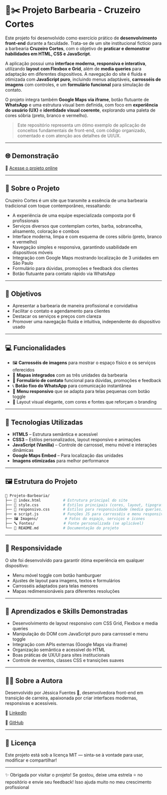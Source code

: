 # 💈✂️ Projeto Barbearia - Cruzeiro Cortes

Este projeto foi desenvolvido como exercício prático de **desenvolvimento front-end** durante a faculdade. Trata-se de um site institucional fictício para a barbearia **Cruzeiro Cortes**, com o objetivo de **praticar e demonstrar habilidades em HTML, CSS e JavaScript**.

A aplicação possui uma **interface moderna, responsiva e interativa**, utilizando **layout com Flexbox e Grid**, além de **media queries** para adaptação em diferentes dispositivos. A navegação do site é fluida e otimizada com **JavaScript puro**, incluindo menus adaptáveis, **carrosséis de imagens** com controles, e um **formulário funcional** para simulação de contato.

O projeto integra também **Google Maps via iframe**, botão flutuante de **WhatsApp** e uma estrutura visual bem definida, com foco em **experiência do usuário (UX)** e **identidade visual coerente**, explorando uma paleta de cores sóbria (preto, branco e vermelho).

> Este repositório representa um ótimo exemplo de aplicação de conceitos fundamentais de front-end, com código organizado, comentado e com atenção aos detalhes de UI/UX.

---

## 🌐 Demonstração
🔗 [Acesse o projeto online](https://jessica-fuentess.github.io/Site-Barbearia/)

---

## 🌟 Sobre o Projeto

Cruzeiro Cortes é um site que transmite a essência de uma barbearia tradicional com toque contemporâneo, ressaltando:

- A experiência de uma equipe especializada composta por 6 profissionais  
- Serviços diversos que contemplam cortes, barba, sobrancelha, alisamento, coloração e combos  
- Interface moderna, limpa e com esquema de cores sóbrio (preto, branco e vermelho)  
- Navegação simples e responsiva, garantindo usabilidade em dispositivos móveis  
- Integração com Google Maps mostrando localização de 3 unidades em São Paulo  
- Formulário para dúvidas, promoções e feedback dos clientes  
- Botão flutuante para contato rápido via WhatsApp  

---

## 🎯 Objetivos

- Apresentar a barbearia de maneira profissional e convidativa  
- Facilitar o contato e agendamento para clientes  
- Destacar os serviços e preços com clareza  
- Promover uma navegação fluida e intuitiva, independente do dispositivo usado  

---

## 💻 Funcionalidades

- 🖼️ **Carrosséis de imagens** para mostrar o espaço físico e os serviços oferecidos  
- 📍 **Mapas integrados** com as três unidades da barbearia  
- 📝 **Formulário de contato** funcional para dúvidas, promoções e feedback  
- 📞 **Botão fixo do WhatsApp** para comunicação instantânea  
- 📱 **Menu responsivo** que se adapta para telas pequenas com botão toggle  
- 🎨 Layout visual elegante, com cores e fontes que reforçam o branding  

---

## 🧰 Tecnologias Utilizadas

- **HTML5** – Estrutura semântica e acessível  
- **CSS3** – Estilos personalizados, layout responsivo e animações  
- **JavaScript (Vanilla)** – Controle de carrossel, menu móvel e interações dinâmicas  
- **Google Maps Embed** – Para localização das unidades  
- **Imagens otimizadas** para melhor performance  

---

## 🖼️ Estrutura do Projeto

```bash
📁 Projeto-Barbearia/
├── 📄 index.html          # Estrutura principal do site
├── 🎨 style.css           # Estilos principais (cores, layout, tipografia)
├── 📱 responsivo.css      # Estilos para responsividade (media queries)
├── ⚙️ script.js           # Funções JS para carrosséis e menu responsivo
├── 🖼️ Imagens/            # Fotos do espaço, serviços e ícones
├── 🔤 Fontes/             # Fonte personalizada (se aplicável)
└── 📄 README.md           # Documentação do projeto
```

---

## 📱 Responsividade

O site foi desenvolvido para garantir ótima experiência em qualquer dispositivo:

- Menu móvel toggle com botão hamburguer  
- Ajustes de layout para imagens, textos e formulários  
- Carrosséis adaptados para telas menores  
- Mapas redimensionáveis para diferentes resoluções  

---

## 🧠 Aprendizados e Skills Demonstradas

- Desenvolvimento de layout responsivo com CSS Grid, Flexbox e media queries  
- Manipulação do DOM com JavaScript puro para carrossel e menu toggle  
- Integração com APIs externas (Google Maps via iframe)  
- Organização semântica e acessível do HTML  
- Boas práticas de UX/UI para sites institucionais  
- Controle de eventos, classes CSS e transições suaves  

---

## 👩‍💻 Sobre a Autora

Desenvolvido por Jéssica Fuentes 💜, desenvolvedora front-end em transição de carreira, apaixonada por criar interfaces modernas, responsivas e acessíveis.

🔗 [LinkedIn](https://www.linkedin.com/in/j%C3%A9ssica-fuentes/)

🔗 [GitHub](https://github.com/Jessica-Fuentess) 

---

## 📄 Licença

Este projeto está sob a licença MIT — sinta-se à vontade para usar, modificar e compartilhar!

---

✨ Obrigada por visitar o projeto! Se gostou, deixe uma estrela ⭐ no repositório e envie seu feedback! Isso ajuda muito no meu crescimento profissional
